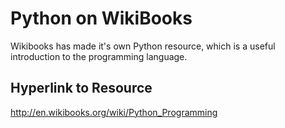 # Python on WikiBooks

Wikibooks has made it's own Python resource, which is a useful introduction to the programming language.

## Hyperlink to Resource

http://en.wikibooks.org/wiki/Python_Programming
